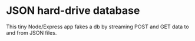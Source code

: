 JSON hard-drive database
========================

This tiny Node/Express app fakes a db by streaming POST and GET data to and from JSON files.